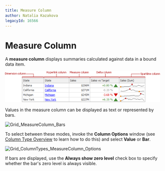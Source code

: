 ```yaml
---
title: Measure Column
author: Natalia Kazakova
legacyId: 16566
---
```

# Measure Column
A **measure column** displays summaries calculated against data in a bound data item.

![Grid_ColumnTypes](../../../../../images/img19187.png)

Values in the measure column can be displayed as text or represented by bars.

![Grid_MeasureColumn_Bars](../../../../../images/img19232.png)

To select between these modes, invoke the **Column Options** window (see [Column Type Overview](column-type-overview.md) to learn how to do this) and select **Value** or **Bar**.

![Grid_ColumnTypes_MeasureColumn_Options](../../../../../images/img19674.png)

If bars are displayed, use the **Always show zero level** check box to specify whether the bar's zero level is always visible.